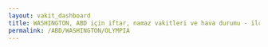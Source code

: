 ```yaml
---
layout: vakit_dashboard
title: WASHINGTON, ABD için iftar, namaz vakitleri ve hava durumu - ilçe/eyalet seç
permalink: /ABD/WASHINGTON/OLYMPIA
---
```


<script type="text/javascript">
  var GLOBAL_COUNTRY = 'ABD';
  var GLOBAL_CITY = 'WASHINGTON';
  var GLOBAL_STATE = 'OLYMPIA';
  var lat = 72;
  var lon = 21;
</script>
